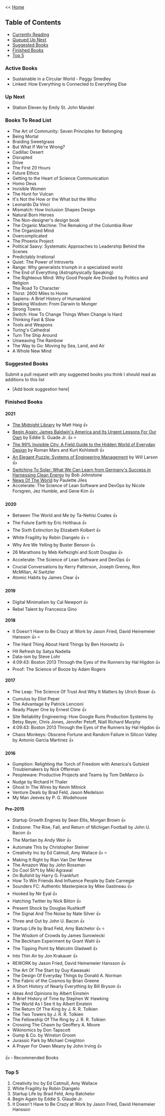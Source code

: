 << [Home](https://github.com/dubrie/public)

## Table of Contents

- [Currently Reading](#currently-reading)
- [Queued Up Next](#up-next)
- [Suggested Books](#books-to-read-list)
- [Finished Books](#finished-books)
- [Top 5](#top-5)

### Active Books
- Sustainable in a Circular World - Peggy Smedley
- Linked: How Everything is Connected to Everything Else 

### Up Next
- Station Eleven by Emily St. John Mandel


### Books To Read List

- The Art of Community: Seven Principles for Belonging  
- Being Mortal
- Braiding Sweetgrass 
- But What If We're Wrong?
- Cadillac Desert
- Disrupted  
- Drive
- The First 20 Hours
- Future Ethics
- Getting to the Heart of Science Communication  
- Homo Deus
- Invisible Women
- The Hunt for Vulcan
- It's Not the How or the What but the Who
- Leonardo Da Vinci  
- Mismatch: How Inclusion Shapes Design  
- Natural Born Heroes
- The Non-designer's design book  
- The Organic Machine: The Remaking of the Columbia River
- The Organized Mind
- Overcomplicated
- The Phoenix Project
- Political Saavy: Systematic Approaches to Leadership Behind the Scenes
- Predictably Irrational
- Quiet: The Power of Introverts
- Range: Why generalists triumph in a specialized world
- The End of Everything (Astrophysically Speaking) 
- The Righteous Mind: Why Good People Are Divided by Politics and Religion
- The Road To Character
- Thirst: 2600 Miles to Home
- Sapiens: A Brief History of Humankind
- Seeking Wisdom: From Darwin to Munger
- Strong Towns
- Switch: How To Change Things When Change Is Hard
- Thinking Fast & Slow
- Tools and Weapons
- Turing's Cathedral
- Turn The Ship Around 
- Unweaving The Rainbow
- The Way to Go: Moving by Sea, Land, and Air 
- A Whole New Mind  

### Suggested Books

Submit a pull request with any suggested books you think I should read as additions to this list
- [Add book suggestion here]

### Finished Books

#### 2021
- [The Midnight Library](/archive/books/the-midnight-library.md) by Matt Haig :thumbsup:
- [Begin Again:  James Baldwin's America and Its Urgent Lessons For Our Own](/archive/books/begin-again.md) by Eddie S. Guade Jr. :thumbsup: :star:
- [The 99% Invisible City: A Field Guide to the Hidden World of Everyday Design](/archive/books/the-99-invisible-city.md) by Roman Mars and Kurt Kohlstedt :thumbsup:
- [An Elegant Puzzle: Systems of Engineering Management](/archive/books/an-elegant-puzzle.md) by Will Larson :thumbsup:
- [Switching To Solar: What We Can Learn from Germany's Success in Harnessing Clean Energy](/archive/books/switching-to-solar.md) by Bob Johnstone  
- [News Of The World](/archive/books/news-of-the-world.md) by Paulette Jiles
- Accelerate: The Science of Lean Software and DevOps by Nicole Forsgren, Jez Humble, and Gene Kim :thumbsup:

#### 2020
- Between The World and Me by Ta-Nehisi Coates :thumbsup:
- The Future Earth by Eric Holthaus :thumbsup:
- The Sixth Extinction by Elizabeth Kolbert :thumbsup:
- White Fragility by Robin Diangelo :thumbsup: :star:
- Why Are We Yelling by Buster Benson :thumbsup:
- 26 Marathons by Meb Keflezighi and Scott Douglas :thumbsup:
- Accelerate: The Science of Lean Software and DevOps :thumbsup:
- Crucial Conversations by Kerry Patterson, Joseph Grenny, Ron McMillan, Al Switzler  
- Atomic Habits by James Clear :thumbsup:  

#### 2019
- Digital Minimalism by Cal Newport :thumbsup:
- Rebel Talent by Francesca Gino  

#### 2018
- It Doesn't Have to Be Crazy at Work by Jason Fried, David Heinemeier Hansson :thumbsup: :star: 
- The Hard Thing About Hard Things by Ben Horowitz :thumbsup:   
- Hit Refresh by Satya Nadella  
- Data-ism by Steve Lohr  
- 4:09:43: Boston 2013 Through the Eyes of the Runners by Hal Higdon :thumbsup:   
- Proof: The Science of Booze by Adam Rogers  

#### 2017
- The Leap: The Science Of Trust And Why It Matters by Ulrich Boser :thumbsup:  
- Cumulus by Eliot Peper  
- The Advantage by Patrick Lencioni  
- Ready Player One by Ernest Cline :thumbsup:  
- Site Reliability Engineering: How Google Runs Production Systems by Betsy Beyer, Chris Jones, Jennifer Petoff, Niall Richard Murphy
- 4:09:43: Boston 2013 Through the Eyes of the Runners by Hal Higdon :thumbsup:  
- Chaos Monkeys: Obscene Fortune and Random Failure in Silicon Valley by Antonio Garcia Martinez :thumbsup:   

#### 2016
- Gumption: Relighting the Torch of Freedom with America's Gutsiest Troublemakers by Nick Offerman
- Peopleware: Productive Projects and Teams by Tom DeMarco :thumbsup:
- Nudge by Richard H Thaler
- Ghost In The Wires by Kevin Mitnick
- Venture Deals by Brad Feld, Jason Medelson
- My Man Jeeves by P. G. Wodehouse

#### Pre-2015
- Startup Growth Engines by Sean Ellis, Morgan Brown :thumbsup:
- Endzone: The Rise, Fall, and Return of Michigan Football by John U. Bacon :thumbsup:
- The Martian by Andy Weir :thumbsup:
- Automate This by Christopher Steiner
- Creativity Inc by Ed Catmull, Amy Wallace :thumbsup: :star:
- Making It Right by Rian Van Der Merwe
- The Amazon Way by John Rossman
- Do Cool Sh*t by Miki Agrawal
- On Bullshit by Harry G. Frankfurt
- How To Win Friends And Influence People by Dale Carnegie
- Sounders FC: Authentic Masterpiece by Mike Gastineau :thumbsup:
- Hooked by Nir Eyal :thumbsup:
- Hatching Twitter by Nick Bilton :thumbsup:
- Present Shock by Douglas Rushkoff
- The Signal And The Noise by Nate Silver :thumbsup:
- Three and Out by John U. Bacon :thumbsup:
- Startup Life by Brad Feld, Amy Batchelor :thumbsup: :star:
- The Wisdom of Crowds by James Surowiecki
- The Beckham Experiment by Grant Wahl :thumbsup:
- The Tipping Point by Malcolm Gladwell :thumbsup:
- Into Thin Air by Jon Krakauer :thumbsup:
- REWORK by Jason Fried, David Heinemeier Hansson :thumbsup:
- The Art Of The Start by Guy Kawasaki
- The Design Of Everyday Things by Donald A. Norman
- The Fabric of the Cosmos by Brian Greene
- A Short History of Nearly Everything by Bill Bryson :thumbsup:
- Ideas And Opinions by Albert Einstein
- A Brief History of Time by Stephen W. Hawking
- The World As I See It by Albert Einstein
- The Return Of The King by J. R. R. Tolkien
- The Two Towers by J. R. R. Tolkien
- The Fellowship Of The Ring by J. R. R. Tolkien
- Crossing The Chasm by Geoffery A. Moore
- Wikinomics by Don Tapscott
- Gump & Co. by Winston Groom
- Jurassic Park by Michael Creighton
- A Prayer For Owen Meany by John Irving :thumbsup:

:thumbsup: - Recommended Books

### Top 5

1. Creativity Inc by Ed Catmull, Amy Wallace
1. White Fragility by Robin Diangelo
1. Startup Life by Brad Feld, Amy Batchelor
1. Begin Again by Eddie S. Glaude Jr.
1. It Doesn't Have to Be Crazy at Work by Jason Fried, David Heinemeier Hansson 
